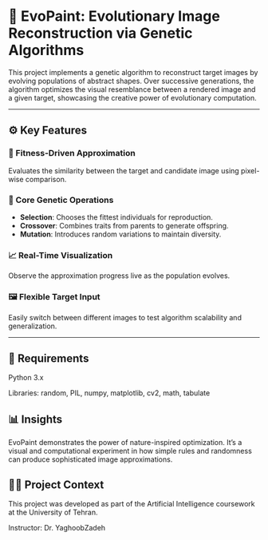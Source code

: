 # 🧬 EvoPaint: Evolutionary Image Reconstruction via Genetic Algorithms

This project implements a genetic algorithm to reconstruct target images by evolving populations of abstract shapes. Over successive generations, the algorithm optimizes the visual resemblance between a rendered image and a given target, showcasing the creative power of evolutionary computation.

---

## ⚙️ Key Features

### 🎯 Fitness-Driven Approximation
Evaluates the similarity between the target and candidate image using pixel-wise comparison.

### 🧬 Core Genetic Operations
- **Selection**: Chooses the fittest individuals for reproduction.
- **Crossover**: Combines traits from parents to generate offspring.
- **Mutation**: Introduces random variations to maintain diversity.

### 📈 Real-Time Visualization
Observe the approximation progress live as the population evolves.

### 🖼️ Flexible Target Input
Easily switch between different images to test algorithm scalability and generalization.

---

## 🧪 Requirements

Python 3.x

Libraries: random, PIL, numpy, matplotlib, cv2, math, tabulate

## 📊 Insights
EvoPaint demonstrates the power of nature-inspired optimization. It’s a visual and computational experiment in how simple rules and randomness can produce sophisticated image approximations.

## 👨‍🏫 Project Context

This project was developed as part of the Artificial Intelligence coursework at the University of Tehran.

Instructor: Dr. YaghoobZadeh

